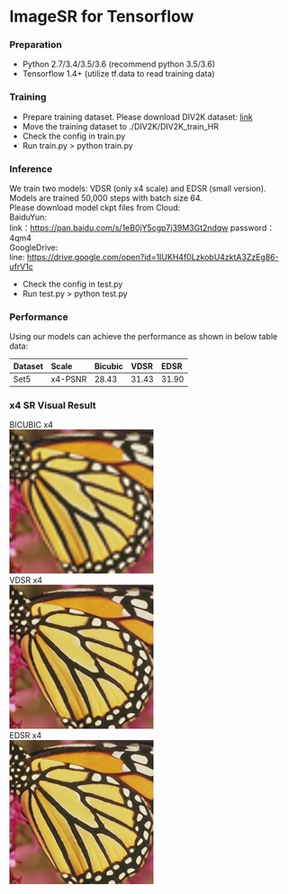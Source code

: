 # ImageSR for Tensorflow
### Preparation
- Python 2.7/3.4/3.5/3.6 (recommend python 3.5/3.6)
- Tensorflow 1.4+ (utilize tf.data to read training data)
### Training
- Prepare training dataset. Please download DIV2K dataset:
[link](http://data.vision.ee.ethz.ch/cvl/DIV2K/DIV2K_train_HR.zip)
- Move the training dataset to ./DIV2K/DIV2K_train_HR
- Check the config in train.py
- Run train.py > python train.py
### Inference
We train two models: VDSR (only x4 scale) and EDSR (small version). Models are trained 50,000 steps with batch size 64.  
Please download model ckpt files from Cloud:  
BaiduYun:  
link：https://pan.baidu.com/s/1eB0jY5cgp7j39M3Gt2ndqw password：4qm4  
GoogleDrive:  
line: https://drive.google.com/open?id=1IUKH4f0LzkobU4zktA3ZzEg86-ufrV1c
- Check the config in test.py
- Run test.py > python test.py
### Performance
Using our models can achieve the performance as shown in below table data:

|Dataset|Scale|Bicubic|VDSR|EDSR|
|:-|:-|:-|:-|:-|
|Set5|x4-PSNR|28.43|31.43|31.90|
### x4 SR Visual Result
BICUBIC x4  
![BICUBIC](result/Set5/BICUBIC/butterfly_GT.bmp)  
VDSR x4  
![VDSR](result/Set5/VDSR/butterfly_GT.bmp)  
EDSR x4  
![EDSR](result/Set5/EDSR/butterfly_GT.bmp)  


